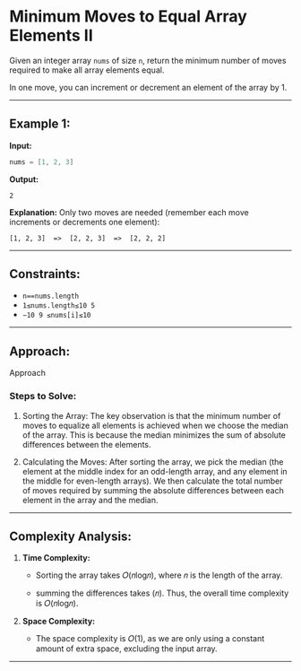 # Minimum Moves to Equal Array Elements II

Given an integer array `nums` of size `n`, return the minimum number of moves required to make all array elements equal.

In one move, you can increment or decrement an element of the array by 1.

---

## Example 1:

**Input:**

```java
nums = [1, 2, 3]
```

**Output:**

```plaintext
2
```

**Explanation:**
Only two moves are needed (remember each move increments or decrements one element):

```
[1, 2, 3]  =>  [2, 2, 3]  =>  [2, 2, 2]

```

---

## Constraints:

- `n==nums.length`
- `1≤nums.length≤10 5`
- `−10 9 ≤nums[i]≤10`

---

## Approach:

Approach

### Steps to Solve:

1. Sorting the Array:
   The key observation is that the minimum number of moves to equalize all elements is achieved when we choose the median of the array. This is because the median minimizes the sum of absolute differences between the elements.

2. Calculating the Moves:
   After sorting the array, we pick the median (the element at the middle index for an odd-length array, and any element in the middle for even-length arrays). We then calculate the total number of moves required by summing the absolute differences between each element in the array and the median.

---

## Complexity Analysis:

1. **Time Complexity:**

   - Sorting the array takes 𝑂(𝑛log⁡𝑛), where 𝑛 is the length of the array.

   - summing the differences takes (𝑛). Thus, the overall time complexity is 𝑂(𝑛log⁡𝑛).

2. **Space Complexity:**
   - The space complexity is 𝑂(1), as we are only using a constant amount of extra space, excluding the input array.

---
